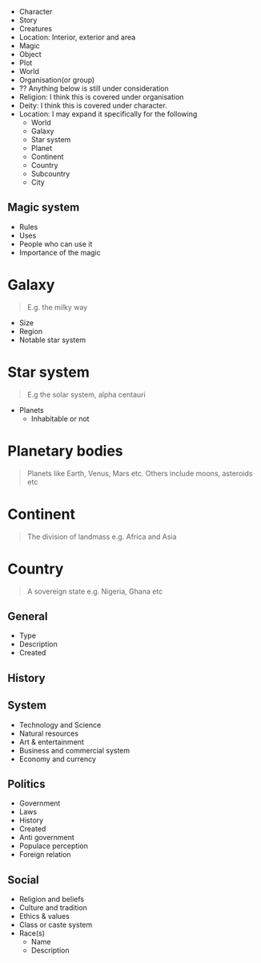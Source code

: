 - Character
- Story
- Creatures
- Location: Interior, exterior and area
- Magic
- Object
- Plot
- World
- Organisation(or group)
- ?? Anything below is still under consideration
- Religion: I think this is covered under organisation
- Deity: I think this is covered under character.
- Location: I may expand it specifically for the following
  - World
  - Galaxy
  - Star system
  - Planet
  - Continent
  - Country
  - Subcountry
  - City

## Magic system

- Rules
- Uses
- People who can use it
- Importance of the magic

# Galaxy

> E.g. the milky way

- Size
- Region
- Notable star system

# Star system

> E.g the solar system, alpha centauri

- Planets
  - Inhabitable or not

# Planetary bodies

> Planets like Earth, Venus, Mars etc. Others include moons, asteroids etc

# Continent

> The division of landmass e.g. Africa and Asia

# Country

> A sovereign state e.g. Nigeria, Ghana etc

## General

- Type
- Description
- Created

## History

## System

- Technology and Science
- Natural resources
- Art & entertainment
- Business and commercial system
- Economy and currency

## Politics

- Government
- Laws
- History
- Created
- Anti government
- Populace perception
- Foreign relation

## Social

- Religion and beliefs
- Culture and tradition
- Ethics & values
- Class or caste system
- Race(s)
  - Name
  - Description
